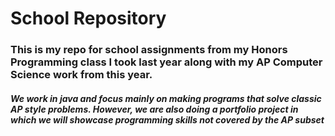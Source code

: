 # School Repository
### This is my repo for school assignments from my Honors Programming class I took last year along with my AP Computer Science work from this year.
##### We work in java and focus mainly on making programs that solve classic AP style problems. However, we are also doing a portfolio project in which we will showcase programming skills not covered by the AP subset
